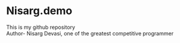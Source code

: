 # Nisarg.demo
This is my github repository
<br>
Author- Nisarg Devasi, one of the greatest competitive programmer
